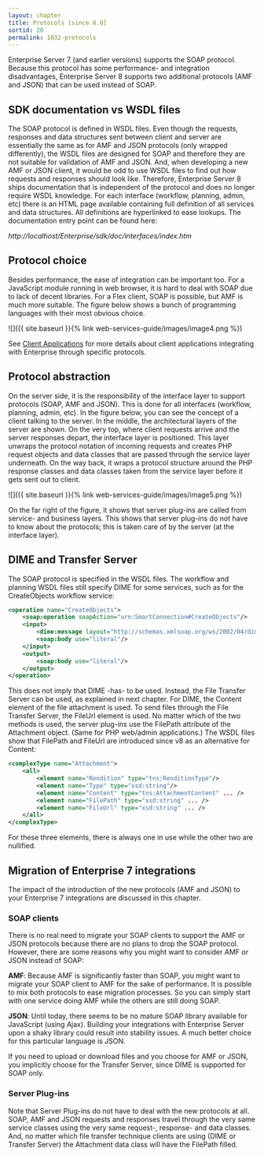 ```yaml
---
layout: chapter
title: Protocols [since 8.0]
sortid: 20
permalink: 1032-protocols
---
```

Enterprise Server 7 (and earlier versions) supports the SOAP protocol. Because this protocol has some performance- and 
integration disadvantages, Enterprise Server 8 supports two additional protocols (AMF and JSON) that can be used instead 
of SOAP.

## SDK documentation vs WSDL files

The SOAP protocol is defined in WSDL files. Even though the requests, responses and data structures sent between client
 and server are essentially the same as for AMF and JSON protocols (only wrapped differently), the WSDL files are 
 designed for SOAP and therefore they are not suitable for validation of AMF and JSON. And, when developing a new 
 AMF or JSON client, it would be odd to use WSDL files to find out how requests and responses should look like. 
 Therefore, Enterprise Server 8 ships documentation that is independent of the protocol and does no longer require WSDL 
 knowledge. For each interface (workflow, planning, admin, etc) there is an HTML page available containing full definition 
 of all services and data structures. All definitions are hyperlinked to ease lookups. The documentation entry point 
 can be found here:

*http://localhost/Enterprise/sdk/doc/interfaces/index.htm*

## Protocol choice

Besides performance, the ease of integration can be important too. For a JavaScript module running in web browser, it 
is hard to deal with SOAP due to lack of decent libraries. For a Flex client, SOAP is possible, but AMF is much more 
suitable. The figure below shows a bunch of programming languages with their most obvious choice.

![]({{ site.baseurl }}{% link web-services-guide/images/image4.png %})

See [Client Applications](client-applications.md) for more details about client applications integrating with Enterprise 
through specific protocols.

## Protocol abstraction

On the server side, it is the responsibility of the interface layer to support protocols (SOAP, AMF and JSON). This is 
done for all interfaces (workflow, planning, admin, etc). In the figure below, you can see the concept of a client 
talking to the server. In the middle, the architectural layers of the server are shown. On the very top, where client 
requests arrive and the server responses depart, the interface layer is positioned. This layer unwraps the protocol 
notation of incoming requests and creates PHP request objects and data classes that are passed through the service layer 
underneath. On the way back, it wraps a protocol structure around the PHP response classes and data classes taken from 
the service layer before it gets sent out to client.

![]({{ site.baseurl }}{% link web-services-guide/images/image5.png %})

On the far right of the figure, it shows that server plug-ins are called from service- and business layers. This shows 
that server plug-ins do not have to know about the protocols; this is taken care of by the server (at the interface layer).

## DIME and Transfer Server

The SOAP protocol is specified in the WSDL files. The workflow and planning WSDL files still specify DIME for some services, 
such as for the CreateObjects workflow service:
```xml
<operation name="CreateObjects">
	<soap:operation soapAction="urn:SmartConnection#CreateObjects"/>
	<input>
		<dime:message layout="http://schemas.xmlsoap.org/ws/2002/04/dime/closed-layout" wsdl:required="false"/>
		<soap:body use="literal"/>
	</input>
	<output>
		<soap:body use="literal"/>
	</output>
</operation>
```

This does not imply that DIME -has- to be used. Instead, the File Transfer Server can be used, as explained in next 
chapter. For DIME, the Content element of the file attachment is used. To send files through the File Transfer Server, 
the FileUrl element is used. No matter which of the two methods is used, the server plug-ins use the FilePath attribute 
of the Attachment object. (Same for PHP web/admin applications.) The WSDL files show that FilePath and FileUrl are 
introduced since v8 as an alternative for Content:
```xml
<complexType name="Attachment">
	<all>
		<element name="Rendition" type="tns:RenditionType"/>
		<element name="Type" type="xsd:string"/>
		<element name="Content" type="tns:AttachmentContent" ... />
		<element name="FilePath" type="xsd:string" ... />
		<element name="FileUrl" type="xsd:string" ... />
	</all>
</complexType>
```
For these three elements, there is always one in use while the other two are nullified.

## Migration of Enterprise 7 integrations

The impact of the introduction of the new protocols (AMF and JSON) to your Enterprise 7 integrations are discussed in 
this chapter.

### SOAP clients

There is no real need to migrate your SOAP clients to support the AMF or JSON protocols because there are no plans to 
drop the SOAP protocol. However, there are some reasons why you might want to consider AMF or JSON instead of SOAP:

**AMF**: Because AMF is significantly faster than SOAP, you might want to migrate your SOAP client to AMF for the sake 
of performance. It is possible to mix both protocols to ease migration processes. So you can simply start with one 
service doing AMF while the others are still doing SOAP.

**JSON**: Until today, there seems to be no mature SOAP library available for JavaScript (using Ajax). Building your 
integrations with Enterprise Server upon a shaky library could result into stability issues. A much better choice for 
this particular language is JSON.

If you need to upload or download files and you choose for AMF or JSON, you implicitly choose for the Transfer Server, 
since DIME is supported for SOAP only.

### Server Plug-ins

Note that Server Plug-ins do not have to deal with the new protocols at all. SOAP, AMF and JSON requests and responses 
travel through the very same service classes using the very same request-, response- and data classes. And, no matter 
which file transfer technique clients are using (DIME or Transfer Server) the Attachment data class will have the 
FilePath filled.
